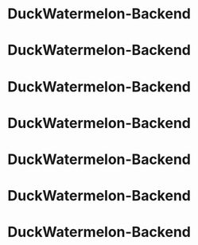 # DuckWatermelon-Backend
# DuckWatermelon-Backend
# DuckWatermelon-Backend
# DuckWatermelon-Backend
# DuckWatermelon-Backend
# DuckWatermelon-Backend
# DuckWatermelon-Backend
